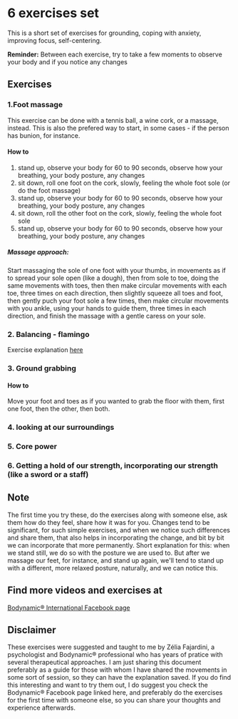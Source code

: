6 exercises set
========

This is a short set of exercises for grounding, coping with anxiety, improving focus, self-centering.

**Reminder:** Between each exercise, try to take a few moments to observe your body and if you notice any changes

## Exercises

### 1.Foot massage

This exercise can be done with a tennis ball, a wine cork, or a massage, instead. This is also the prefered way to start, in some cases - if the person has bunion, for instance.

#### How to
1. stand up, observe your body for 60 to 90 seconds, observe how your breathing, your body posture, any changes
2. sit down, roll one foot on the cork, slowly, feeling the whole foot sole (or do the foot massage)
3. stand up, observe your body for 60 to 90 seconds, observe how your breathing, your body posture, any changes
4. sit down, roll the other foot on the cork, slowly, feeling the whole foot sole
5. stand up, observe your body for 60 to 90 seconds, observe how your breathing, your body posture, any changes

##### Massage approach: 
Start massaging the sole of one foot with your thumbs, in movements as if to spread your sole open (like a dough), then from sole to toe, doing the same movements with toes, then then make circular movements with each toe, three times on each direction, then slightly squeeze all toes and foot, then gently puch your foot sole a few times, then make circular movements with you ankle, using your hands to guide them, three times in each direction, and finish the massage with a gentle caress on your sole.

### 2. Balancing - flamingo

Exercise explanation [here](https://www.facebook.com/437527949919640/videos/223245048729596) 

### 3. Ground grabbing

#### How to
	
Move your foot and toes as if you wanted to grab the floor with them, first one foot, then the other, then both.

### 4. looking at our surroundings

### 5. Core power

### 6. Getting a hold of our strength, incorporating our strength (like a sword or a staff)

## Note

The first time you try these, do the exercises along with someone else, ask them how do they feel, share how it was for you. Changes tend to be significant, for such simple exercises, and when we notice such differences and share them, that also helps in incorporating the change, and bit by bit we can incorporate that more permanently. Short explanation for this: when we stand still, we do so with the posture we are used to. But after we massage our feet, for instance, and stand up again, we'll tend to stand up with a different, more relaxed posture, naturally, and we can notice this.

## Find more videos and exercises at

[Bodynamic® International Facebook page](https://www.facebook.com/BodynamicInternational/videos/?ref=page_internal)

## Disclaimer

These exercises were suggested and taught to me by Zélia Fajardini, a psychologist and Bodynamic® professional who has years of pratice with several therapeutical approaches.
I am just sharing this document preferably as a guide for those with whom I have shared the movements in some sort of session, so they can have the explanation saved. If you do find this interesting and want to try them out, I do suggest you check the Bodynamic® Facebook page linked here, and preferably do the exercises for the first time with someone else, so you can share your thoughts and experience afterwards.
